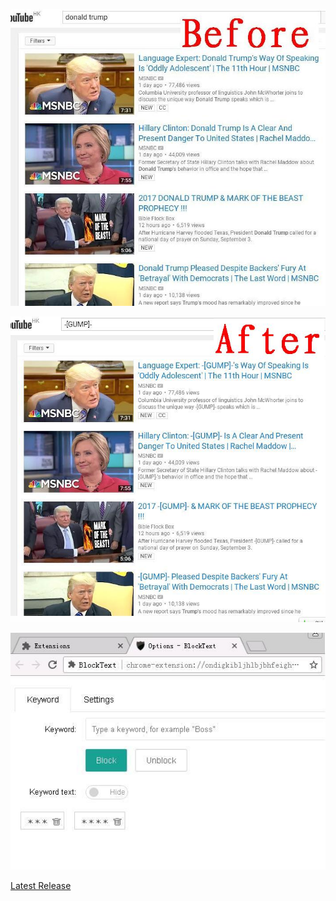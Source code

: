 ![before](README/en_before.jpg)

![after](README/en_after.jpg)

![settings1](README/en_settings1.JPG)


[Latest Release](https://github.com/ohsorry/BlockText/releases)
